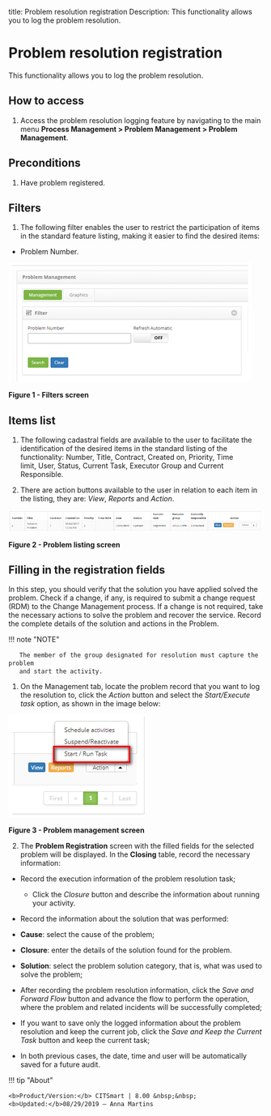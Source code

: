 title: Problem resolution registration
Description: This functionality allows you to log the problem resolution.

# Problem resolution registration

This functionality allows you to log the problem resolution.

How to access
-------------

1.  Access the problem resolution logging feature by navigating to the main
    menu **Process Management > Problem Management > Problem Management**.

Preconditions
-------------

1.  Have problem registered.

Filters
-------

1.  The following filter enables the user to restrict the participation of items
    in the standard feature listing, making it easier to find the desired items:

-   Problem Number.

![figure](images/resolve-1.png)

**Figure 1 - Filters screen**

Items list
----------

1.  The following cadastral fields are available to the user to facilitate the
    identification of the desired items in the standard listing of the
    functionality: Number, Title, Contract, Created on, Priority, Time
    limit, User, Status, Current Task, Executor Group and Current
    Responsible.

2.  There are action buttons available to the user in relation to each item in
    the listing, they are: *View*, *Reports* and *Action*.

![figure](images/resolve-2.png)

**Figure 2 - Problem listing screen**

Filling in the registration fields
----------------------------------

In this step, you should verify that the solution you have applied solved the
problem. Check if a change, if any, is required to submit a change request (RDM)
to the Change Management process. If a change is not required, take the
necessary actions to solve the problem and recover the service. Record the
complete details of the solution and actions in the Problem.

   !!! note "NOTE"

       The member of the group designated for resolution must capture the problem
       and start the activity.

1.  On the Management tab, locate the problem record that you want to log the
    resolution to, click the *Action* button and select the *Start/Execute
    task* option, as shown in the image below:

   ![figure](images/resolve-3.png)
   
   **Figure 3 - Problem management screen**

2.  The **Problem Registration** screen with the filled fields for the selected
    problem will be displayed. In the **Closing** table, record the necessary
    information:

-   Record the execution information of the problem resolution task;

    -   Click the *Closure* button and describe the information about running
        your activity.

-   Record the information about the solution that was performed:

-   **Cause**: select the cause of the problem;

-   **Closure**: enter the details of the solution found for the problem.

-   **Solution**: select the problem solution category, that is, what was used
    to solve the problem;

-   After recording the problem resolution information, click the *Save and
    Forward Flow* button and advance the flow to perform the operation, where
    the problem and related incidents will be successfully completed;

-   If you want to save only the logged information about the problem resolution
    and keep the current job, click the *Save and Keep the Current Task* button
    and keep the current task;

-   In both previous cases, the date, time and user will be automatically saved
    for a future audit.


!!! tip "About"

    <b>Product/Version:</b> CITSmart | 8.00 &nbsp;&nbsp;
    <b>Updated:</b>08/29/2019 – Anna Martins
